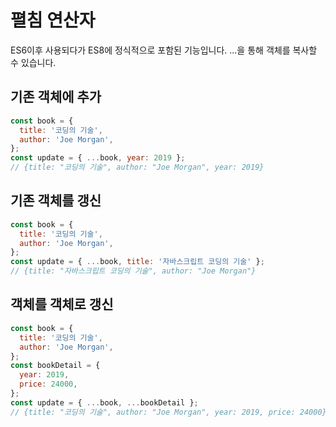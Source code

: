 # 펼침 연산자

ES6이후 사용되다가 ES8에 정식적으로 포함된 기능입니다. ...을 통해 객체를 복사할 수 있습니다.

## 기존 객체에 추가

```js
const book = {
  title: '코딩의 기술',
  author: 'Joe Morgan',
};
const update = { ...book, year: 2019 };
// {title: "코딩의 기술", author: "Joe Morgan", year: 2019}
```

## 기존 객체를 갱신

```js
const book = {
  title: '코딩의 기술',
  author: 'Joe Morgan',
};
const update = { ...book, title: '자바스크립트 코딩의 기술' };
// {title: "자바스크립트 코딩의 기술", author: "Joe Morgan"}
```

## 객체를 객체로 갱신

```js
const book = {
  title: '코딩의 기술',
  author: 'Joe Morgan',
};
const bookDetail = {
  year: 2019,
  price: 24000,
};
const update = { ...book, ...bookDetail };
// {title: "코딩의 기술", author: "Joe Morgan", year: 2019, price: 24000}
```
